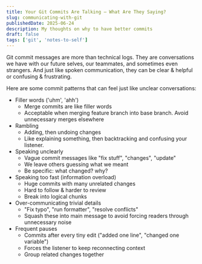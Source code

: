 ```yaml
---
title: Your Git Commits Are Talking — What Are They Saying?
slug: communicating-with-git
publishedDate: 2025-06-24
description: My thoughts on why to have better commits
draft: false
tags: ['git', 'notes-to-self']
---
```


Git commit messages are more than technical logs. They are conversations we have with our future selves, our teammates, and sometimes even strangers. And just like spoken communication, they can be clear & helpful or confusing & frustrating.

Here are some commit patterns that can feel just like unclear conversations:

- Filler words ('uhm', 'ahh')
  - Merge commits are like filler words
  - Acceptable when merging feature branch into base branch. Avoid unnecessary merges elsewhere
- Rambling
  - Adding, then undoing changes
  - Like explaining something, then backtracking and confusing your listener.
- Speaking unclearly
  - Vague commit messages like "fix stuff", "changes", "update"
  - We leave others guessing what we meant
  - Be specific: what changed? why?
- Speaking too fast (information overload)
  - Huge commits with many unrelated changes
  - Hard to follow & harder to review
  - Break into logical chunks
- Over-communicating trivial details
  - "Fix typo", "run formatter", "resolve conflicts"
  - Squash these into main message to avoid forcing readers through unnecessary noise
- Frequent pauses
  - Commits after every tiny edit ("added one line", "changed one variable")
  - Forces the listener to keep reconnecting context
  - Group related changes together
